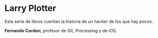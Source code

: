 # Larry Plotter

Esta serie de libros cuentan la historia de un hacker de los que hay pocos.

**Fernando Cordon**, profesor de Git, Processing y de iOS.
